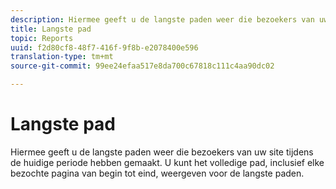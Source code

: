 ```yaml
---
description: Hiermee geeft u de langste paden weer die bezoekers van uw site tijdens de huidige periode hebben gemaakt. U kunt het volledige pad, inclusief elke bezochte pagina van begin tot eind, weergeven voor de langste paden.
title: Langste pad
topic: Reports
uuid: f2d80cf8-48f7-416f-9f8b-e2078400e596
translation-type: tm+mt
source-git-commit: 99ee24efaa517e8da700c67818c111c4aa90dc02

---
```



# Langste pad

Hiermee geeft u de langste paden weer die bezoekers van uw site tijdens de huidige periode hebben gemaakt. U kunt het volledige pad, inclusief elke bezochte pagina van begin tot eind, weergeven voor de langste paden.

